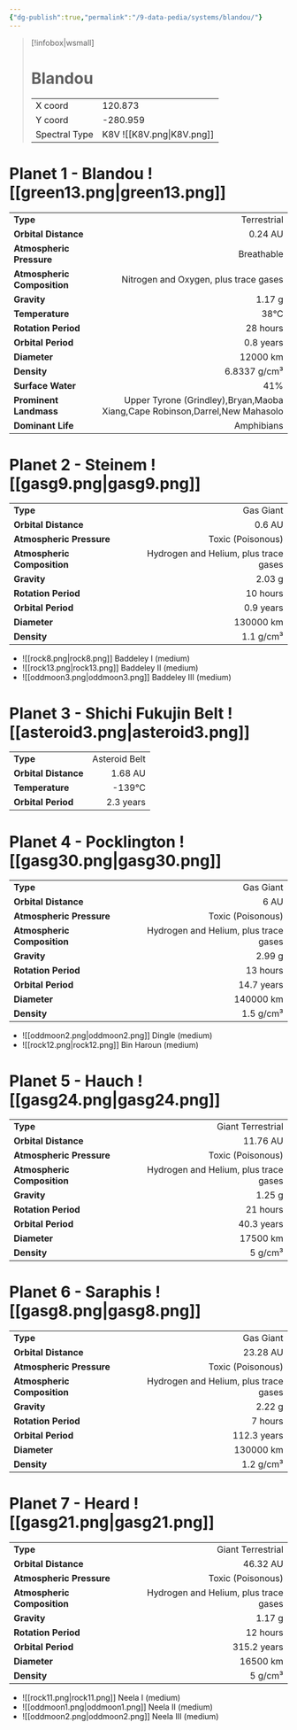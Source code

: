 ```yaml
---
{"dg-publish":true,"permalink":"/9-data-pedia/systems/blandou/"}
---
```


> [!infobox|wsmall]
> # Blandou
> | | |
> | - | - |
> | X coord | 120.873 |
> | Y coord| -280.959 |
> | Spectral Type | K8V ![[K8V.png\|K8V.png]] |

# Planet 1 - Blandou ![[green13.png\|green13.png]]
|                             |                           |
| --------------------------- | -------------------------:|
| **Type**                    |             Terrestrial |
| **Orbital Distance**        |   0.24 AU |
| **Atmospheric Pressure**    |       Breathable |
| **Atmospheric Composition** |      Nitrogen and Oxygen, plus trace gases |
| **Gravity**                 |        1.17 g |
| **Temperature**             |    38°C |
| **Rotation Period**         |  28 hours |
| **Orbital Period** | 0.8 years |
| **Diameter**                |      12000 km | 
| **Density**                 |    6.8337 g/cm³ |
| **Surface Water**           |           41% | 
| **Prominent Landmass**      |         Upper Tyrone (Grindley),Bryan,Maoba Xiang,Cape Robinson,Darrel,New Mahasolo | 
| **Dominant Life**           |         Amphibians |





# Planet 2 - Steinem ![[gasg9.png\|gasg9.png]]
|                             |                           |
| --------------------------- | -------------------------:|
| **Type**                    |             Gas Giant |
| **Orbital Distance**        |   0.6 AU |
| **Atmospheric Pressure**    |       Toxic (Poisonous) |
| **Atmospheric Composition** |      Hydrogen and Helium, plus trace gases |
| **Gravity**                 |        2.03 g |
| **Rotation Period**         |  10 hours |
| **Orbital Period** | 0.9 years |
| **Diameter**                |      130000 km | 
| **Density**                 |    1.1 g/cm³ |



- ![[rock8.png\|rock8.png]] Baddeley I (medium)
- ![[rock13.png\|rock13.png]] Baddeley II (medium)
- ![[oddmoon3.png\|oddmoon3.png]] Baddeley III (medium)


# Planet 3 - Shichi Fukujin Belt ![[asteroid3.png\|asteroid3.png]]
|                             |                           |
| --------------------------- | -------------------------:|
| **Type**                    |             Asteroid Belt |
| **Orbital Distance**        |   1.68 AU |
| **Temperature**             |    -139°C |
| **Orbital Period** | 2.3 years |





# Planet 4 - Pocklington ![[gasg30.png\|gasg30.png]]
|                             |                           |
| --------------------------- | -------------------------:|
| **Type**                    |             Gas Giant |
| **Orbital Distance**        |   6 AU |
| **Atmospheric Pressure**    |       Toxic (Poisonous) |
| **Atmospheric Composition** |      Hydrogen and Helium, plus trace gases |
| **Gravity**                 |        2.99 g |
| **Rotation Period**         |  13 hours |
| **Orbital Period** | 14.7 years |
| **Diameter**                |      140000 km | 
| **Density**                 |    1.5 g/cm³ |



- ![[oddmoon2.png\|oddmoon2.png]] Dingle (medium)
- ![[rock12.png\|rock12.png]] Bin Haroun (medium)


# Planet 5 - Hauch ![[gasg24.png\|gasg24.png]]
|                             |                           |
| --------------------------- | -------------------------:|
| **Type**                    |             Giant Terrestrial |
| **Orbital Distance**        |   11.76 AU |
| **Atmospheric Pressure**    |       Toxic (Poisonous) |
| **Atmospheric Composition** |      Hydrogen and Helium, plus trace gases |
| **Gravity**                 |        1.25 g |
| **Rotation Period**         |  21 hours |
| **Orbital Period** | 40.3 years |
| **Diameter**                |      17500 km | 
| **Density**                 |    5 g/cm³ |





# Planet 6 - Saraphis ![[gasg8.png\|gasg8.png]]
|                             |                           |
| --------------------------- | -------------------------:|
| **Type**                    |             Gas Giant |
| **Orbital Distance**        |   23.28 AU |
| **Atmospheric Pressure**    |       Toxic (Poisonous) |
| **Atmospheric Composition** |      Hydrogen and Helium, plus trace gases |
| **Gravity**                 |        2.22 g |
| **Rotation Period**         |  7 hours |
| **Orbital Period** | 112.3 years |
| **Diameter**                |      130000 km | 
| **Density**                 |    1.2 g/cm³ |





# Planet 7 - Heard ![[gasg21.png\|gasg21.png]]
|                             |                           |
| --------------------------- | -------------------------:|
| **Type**                    |             Giant Terrestrial |
| **Orbital Distance**        |   46.32 AU |
| **Atmospheric Pressure**    |       Toxic (Poisonous) |
| **Atmospheric Composition** |      Hydrogen and Helium, plus trace gases |
| **Gravity**                 |        1.17 g |
| **Rotation Period**         |  12 hours |
| **Orbital Period** | 315.2 years |
| **Diameter**                |      16500 km | 
| **Density**                 |    5 g/cm³ |



- ![[rock11.png\|rock11.png]] Neela I (medium)
- ![[oddmoon1.png\|oddmoon1.png]] Neela II (medium)
- ![[oddmoon2.png\|oddmoon2.png]] Neela III (medium)


